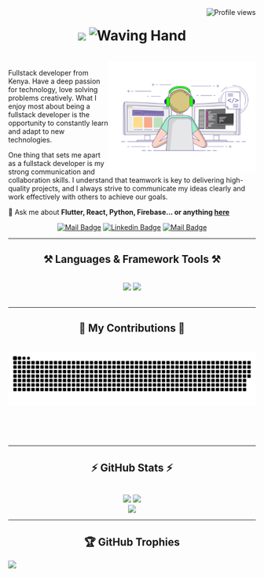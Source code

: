 <img align="right" src="https://img.shields.io/badge/Profile%20views-246125-0e75b6" alt="Profile views"/>
<!-- <p align="left"> 
    <img src="https://komarev.com/ghpvc/?username=alvin-kiveu&label=Profile%20views&color=0e75b6&style=flat" alt="alvin-kiveu" /> 
</p> -->

<h1 align="center">
  <img src="https://readme-typing-svg.herokuapp.com/?font=Righteous&size=35&center=true&vCenter=true&width=500&height=70&duration=4000&lines=Hi+There!;+Welcome+to+my+GitHub+page;" />
  <img src="https://user-images.githubusercontent.com/1303154/88677602-1635ba80-d120-11ea-84d8-d263ba5fc3c0.gif" width="40" height="40" alt="Waving Hand">
</h1>

<!-- <h2 align="center">Welcome to my Github page! <img src="https://user-images.githubusercontent.com/1303154/88677602-1635ba80-d120-11ea-84d8-d263ba5fc3c0.gif" width="40" height="40" alt="Waving Hand"> </h2> -->

<br/>
<img align="right" alt="Coding" width="300" src="https://raw.githubusercontent.com/devSouvik/devSouvik/master/gif3.gif">
<div align="left">
 
Fullstack developer from Kenya. Have a deep passion for technology, love solving problems creatively. What I enjoy most about being a fullstack developer is the opportunity to constantly learn and adapt to new technologies. 

One thing that sets me apart as a fullstack developer is my strong communication and collaboration skills. I understand that teamwork is key to delivering high-quality projects, and I always strive to communicate my ideas clearly and work effectively with others to achieve our goals.

💬 Ask me about **Flutter, React, Python, Firebase... or anything [here](https://github.com/EzraAriwomoi/EzraAriwomoi/issues)**

 </div>
 
<div align="center"> 
<!--   <a href="mailto:kropezra@gmail.com">
    <img src="https://img.shields.io/badge/Gmail-333333?style=for-the-badge&logo=gmail&logoColor=red" />
    </a> -->
    
  <!-- <a href="https://www.linkedin.com/in/ariwomoi-ezra" target="blank">
    <img src="https://raw.githubusercontent.com/rahuldkjain/github-profile-readme-generator/master/src/images/icons/Social/linked-in- 
    alt.svg" alt="adityajaiswal7" height="30" width="40" />
  </a> -->
[![Mail Badge](https://img.shields.io/badge/-kropezra@gmail.com-c0392b?style=flat&labelColor=c0392b&logo=gmail&logoColor=white)](mailto:kropezra@gmail.com)   [![Linkedin Badge](https://img.shields.io/badge/-ariwomoi-0e76a8?style=flat&labelColor=0e76a8&logo=linkedin&logoColor=white)](https://www.linkedin.com/in/ariwomoi-ezra)  [![Mail Badge](https://img.shields.io/badge/-@a.r.i.s.h_ezra-e84393?style=flat&labelColor=e84393&logo=instagram&logoColor=white)](https://www.instagram.com/a.r.i.s.h_ezra/)
  
<!--   <a href="https://www.instagram.com/a.r.i.s.h_ezra/" target="blank">
      <img src="https://raw.githubusercontent.com/rahuldkjain/github-profile-readme- 
      generator/master/src/images/icons/Social/instagram.svg" alt="m_aditya_jaiswal" height="30" width="40" />
  </a> -->

<!--   <a href="https://salesp07.github.io" target="_blank">
     <img src="https://img.shields.io/badge/Portfolio-FF5722?style=for-the-badge&logo=todoist&logoColor=white" target="_blank" /> <!-- sqlite, safari, google-chrome are other good icon options -->
<!--   </a> -->
</div>

 <hr/>
 
<h2 align="center">⚒️ Languages & Framework Tools ⚒️</h2>
<br/>
<div align="center">
    <img src="https://skillicons.dev/icons?i=flutter,react,html,css,vscode,github,figma,tailwind,git" />
    <img src="https://skillicons.dev/icons?i=nodejs,python,javascript,firebase,c,java,mysql,flask" /><br>
</div>

<br/>
<hr/>

<div align="center">
  <h2>🐍 My Contributions 🐍</h2>
  <br>
  <img alt="snake eating my contributions" src="https://raw.githubusercontent.com/EzraAriwomoi/EzraAriwomoi/output/github-contribution-grid-snake.svg" />
  
  <br/><br/><br/>
</div>

<hr/>

<h2 align="center">⚡ GitHub Stats ⚡</h2>
<br>
<div align=center>
  <img width=390 src="https://github-readme-streak-stats.herokuapp.com/?user=EzraAriwomoi&theme=github_dark&hide_border=false"/>
  <img width=390 src="https://github-readme-stats.vercel.app/api?username=EzraAriwomoi&theme=github_dark&hide_border=false&include_all_commits=true&count_private=true" />
<!--     https://github-readme-stats.vercel.app/api?username=EzraAriwomoi&count_private=true&show_icons=true&theme=react&rank_icon=github&border_radius=20" alt="readme stats -->
  <br/>
  <img width=325 align="center" src="https://github-readme-stats.vercel.app/api/top-langs/?username=EzraAriwomoi&theme=github_dark&hide_border=false&include_all_commits=true&count_private=true&layout=compact" />
</div>

<hr/>

<h2 align="center">🏆 GitHub Trophies</h2>
<img src="https://github-profile-trophy.vercel.app/?username=EzraAriwomoi&theme=tokyonight&no-frame=false&no-bg=false&margin-w=4"/>

<br/>
